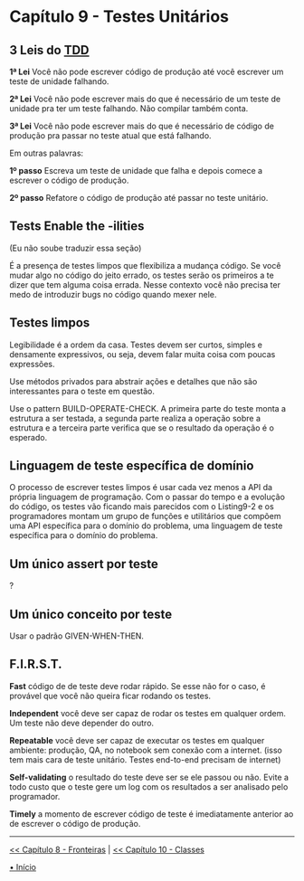 # Capítulo 9 - Testes Unitários


## 3 Leis do [TDD](https://en.wikipedia.org/wiki/Test-driven_development)

**1ª Lei** <!--  Você não pode falar sobre o clube luta --> 
Você não pode escrever código de produção até você escrever um teste de unidade
falhando. 

**2ª Lei** 
Você não pode escrever mais do que é necessário de um teste de unidade pra ter 
um teste falhando. Não compilar também conta.

**3ª Lei**
Você não pode escrever mais do que é necessário de código de produção pra passar
no teste atual que está falhando.

Em outras palavras:

**1º passo** Escreva um teste de unidade que falha e depois comece a escrever
o código de produção.

**2º passo** Refatore o código de produção até passar no teste unitário.


## Tests Enable the -ilities
(Eu não soube traduzir essa seção)

É a presença de testes limpos que flexibiliza a mudança código. Se você mudar
algo no código do jeito errado, os testes serão os primeiros a te dizer que tem
alguma coisa errada. Nesse contexto você não precisa ter medo de introduzir bugs
no código quando mexer nele.


## Testes limpos
Legibilidade é a ordem da casa. Testes devem ser curtos, simples e densamente
expressivos, ou seja, devem falar muita coisa com poucas expressões.

Use métodos privados para abstrair ações e detalhes que não são interessantes 
para o teste em questão.

Use o pattern BUILD-OPERATE-CHECK. A primeira parte do teste monta a estrutura a
ser testada, a segunda parte realiza a operação sobre a estrutura e a terceira 
parte verifica que se o resultado da operação é o esperado.


## Linguagem de teste específica de domínio
O processo de escrever testes limpos é usar cada vez menos a API da própria 
linguagem de programação. Com o passar do tempo e a evolução do código, os 
testes vão ficando mais parecidos com o Listing9-2 e os programadores montam um 
grupo de funções e utilitários que compõem uma API específica para o domínio 
do problema, uma linguagem de teste específica para o domínio do problema.


## Um único assert por teste
?

## Um único conceito por teste
Usar o padrão GIVEN-WHEN-THEN.

## F.I.R.S.T.

**Fast** 
código de de teste deve rodar rápido. Se esse não for o caso, é provável que 
você não queira ficar rodando os testes.

**Independent** 
você deve ser capaz de rodar os testes em qualquer ordem. Um teste não deve 
depender do outro.

**Repeatable** 
você deve ser capaz de executar os testes em qualquer ambiente: produção, QA, 
no notebook sem conexão com a internet. (isso tem mais cara de teste unitário. 
Testes end-to-end precisam de internet)

**Self-validating** 
o resultado do teste deve ser se ele passou ou não. Evite a todo custo que o 
teste gere um log com os resultados a ser analisado pelo 
programador.

**Timely** 
a momento de escrever código de teste é imediatamente anterior ao de escrever o
código de produção.


---


[<< Capítulo 8 - Fronteiras](./../chap08_Boundaries/README.md)
|
[<< Capítulo 10 - Classes](./../chap10_Classes/README.md)

[• Início](../../README.md)
